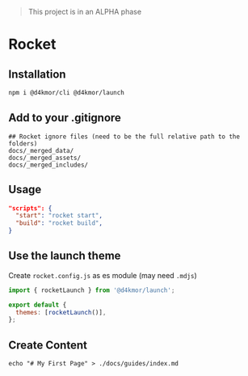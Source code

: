 > This project is in an ALPHA phase

# Rocket

## Installation

```bash
npm i @d4kmor/cli @d4kmor/launch
```

## Add to your .gitignore

```
## Rocket ignore files (need to be the full relative path to the folders)
docs/_merged_data/
docs/_merged_assets/
docs/_merged_includes/
```

## Usage

```json
"scripts": {
  "start": "rocket start",
  "build": "rocket build",
}
```

## Use the launch theme

Create `rocket.config.js` as es module (may need `.mdjs`)

```js
import { rocketLaunch } from '@d4kmor/launch';

export default {
  themes: [rocketLaunch()],
};
```

## Create Content

```
echo "# My First Page" > ./docs/guides/index.md
```
